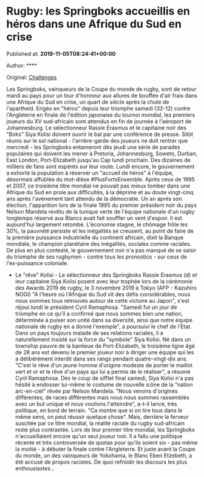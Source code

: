 
# Rugby: les Springboks accueillis en héros dans une Afrique du Sud en crise

Published at: **2019-11-05T08:24:41+00:00**

Author: ****

Original: [Challenges](https://www.challenges.fr/sport/rugby-les-springboks-accueillis-en-heros-dans-une-afrique-du-sud-en-crise_683175)

Les Springboks, vainqueurs de la Coupe du monde de rugby, sont de retour mardi au pays pour un tour d'honneur aux allures de bouffée d'air frais dans une Afrique du Sud en crise, un quart de siècle après la chute de l'apartheid.
Erigés en "héros" depuis leur triomphe samedi (32-12) contre l'Angleterre en finale de l'édition japonaise du tournoi mondial, les premiers joueurs du XV sud-africain sont attendus en fin de journée à l'aéroport de Johannesburg.
Le sélectionneur Rassie Erasmus et le capitaine noir des "Boks" Siya Kolisi doivent ouvrir le bal par une conférence de presse.
Sitôt réunis sur le sol national - l'arrière-garde des joueurs ne doit rentrer que mercredi - les Springboks entameront dès jeudi une série de parades populaires qui doivent les mener à Pretoria, Johannesburg, Soweto, Durban, East London, Port-Elizabeth jusqu'au Cap lundi prochain.
Des dizaines de milliers de fans sont espérés sur leur route. Lundi encore, le gouvernement a exhorté la population à réserver un "accueil de héros" à l'équipe, désormais affublée du mot-dièse #PlusFortsEnsemble.
Après ceux de 1995 et 2007, ce troisième titre mondial ne pouvait pas mieux tomber dans une Afrique du Sud en proie aux difficultés, à la déprime et au doute vingt-cinq ans après l'avènement tant attendu de la démocratie.
Un an après son élection, l'apparition lors de la finale 1995 du premier président noir du pays Nelson Mandela revêtu de la tunique verte de l'équipe nationale d'un rugby longtemps réservé aux Blancs avait fait souffler un vent d'espoir.
Il est aujourd'hui largement retombé. L'économie stagne, le chômage frôle les 30%, la pauvreté persiste et les inégalités se creusent, au point de faire de la première puissance industrielle du continent africain, dixit la Banque mondiale, le champion planétaire des inégalités, sociales comme raciales.
De plus en plus contesté, le gouvernement noir n'a pas manqué de se saisir du triomphe de ses rugbymen - contre tous les pronostics - sur ceux de l'ex-puissance coloniale.
- Le "rêve" Kolisi -
Le sélectionneur des Springboks Rassie Erasmus (d) et leur capitaine Siya Kolisi posent avec leur trophée lors de la cérémonie des Awards 2019 de rugby, le 3 novembre 2019 à Tokyo (AFP - Kazuhiro NOGI)
"A l'heure où l'Afrique du Sud vit des défis considérables, nous nous sommes tous retrouvés autour de cette victoire au Japon", s'est réjoui lundi le président Cyril Ramaphosa.
"Samedi fut un jour de triomphe en ce qu'il a confirmé que nous sommes bien une nation, déterminée à puiser son unité dans sa diversité, ainsi que notre équipe nationale de rugby en a donné l'exemple", a poursuivi le chef de l'Etat.
Dans un pays toujours malade de ses relations raciales, il a naturellement insisté sur la force du "symbole" Siya Kolisi.
Né dans un township pauvre de la banlieue de Port-Elizabeth, le troisième ligne âgé de 28 ans est devenu le premier joueur noir à diriger une équipe qui les a délibérément interdit dans ses rangs pendant quatre-vingt-dix ans.
"C'est le rêve d'un jeune homme d'origine modeste de porter le maillot vert et or et le rêve d'un pays qui lui a permis de le réaliser", a résumé Cyril Ramaphosa.
Dès le coup de sifflet final samedi, Siya Kolisi n'a pas hésité à endosser lui-même le costume de nouvelle icône de la "nation arc-en-ciel" rêvée par Nelson Mandela.
"Nous venons d'origines différentes, de races différentes mais nous nous sommes rassemblés avec un but unique et nous voulions l'atteindre", a-t-il lancé, très politique, en bord de terrain. "Ca montre que si on tire tous dans le même sens, on peut réussir quelque chose".
Mais, derrière la ferveur suscitée par ce titre mondial, la réalité raciale du rugby sud-africain reste plus contrastée.
Lors de leur premier titre mondial, les Springboks n'accueillaient encore qu'un seul joueur noir. Il a fallu une politique récente et très controversée de quotas pour qu'ils soient six - pas même la moitié - à débuter la finale contre l'Angleterre.
Et juste avant la Coupe du monde, un des vainqueurs de Yokohama, le Blanc Eben Etzebeth, a été accusé de propos racistes. De quoi refroidir les discours les plus enthousiastes...
